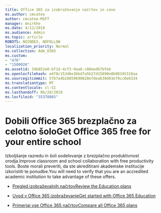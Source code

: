 ```yaml
---
title: Office 365 za izobraževanje načrtov in cene
ms.author: cmcatee
author: cmcatee-MSFT
manager: mnirkhe
ms.date: 4/12/2018
ms.audience: Admin
ms.topic: article
ROBOTS: NOINDEX, NOFOLLOW
localization_priority: Normal
ms.collection: Adm_O365
ms.custom:
- "476"
- "1500026"
ms.assetid: 34b852e0-bf1d-4cf3-9aa6-c80eed67bfeb
ms.openlocfilehash: e4f0c153d6e3bbd7a5b27d15090e8b98345318aa
ms.sourcegitcommit: 5fb7a4b28859690020efdea630d03e70cc0e6334
ms.translationtype: MT
ms.contentlocale: sl-SI
ms.lasthandoff: 06/28/2019
ms.locfileid: "35378865"
---
```

# <a name="get-office-365-free-for-your-entire-school"></a><span data-ttu-id="c19f9-102">Dobili Office 365 brezplačno za celotno šolo</span><span class="sxs-lookup"><span data-stu-id="c19f9-102">Get Office 365 free for your entire school</span></span>

<span data-ttu-id="c19f9-103">Izboljšanje razredu in šoli sodelovanje z brezplačno produktivnost orodja.</span><span class="sxs-lookup"><span data-stu-id="c19f9-103">Improve classroom and school collaboration with free productivity tools.</span></span> <span data-ttu-id="c19f9-104">Boste morali preveriti, da ste akreditirani akademske institucije izkoristiti te ponudbe.</span><span class="sxs-lookup"><span data-stu-id="c19f9-104">You will need to verify that you are an accredited academic institution to take advantage of these offers.</span></span>
  
- [<span data-ttu-id="c19f9-105">Pregled izobraževalnih načrtov</span><span class="sxs-lookup"><span data-stu-id="c19f9-105">Review the Education plans</span></span>](https://products.office.com/academic/compare-office-365-education-plans)

- [<span data-ttu-id="c19f9-106">Uvod v Office 365 izobraževanje</span><span class="sxs-lookup"><span data-stu-id="c19f9-106">Get started with Office 365 Education</span></span>](https://support.office.com/article/ab02abe5-a1ee-458c-b749-5b44416ccf1)

- [<span data-ttu-id="c19f9-107">Primerjaj vse Office 365 načrtov</span><span class="sxs-lookup"><span data-stu-id="c19f9-107">Compare all Office 365 plans</span></span>](https://products.office.com/business/compare-more-office-365-for-business-plans)
